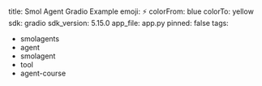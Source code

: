 title: Smol Agent Gradio Example
emoji: ⚡
colorFrom: blue
colorTo: yellow
sdk: gradio
sdk_version: 5.15.0
app_file: app.py
pinned: false
tags:
  - smolagents
  - agent
  - smolagent
  - tool
  - agent-course